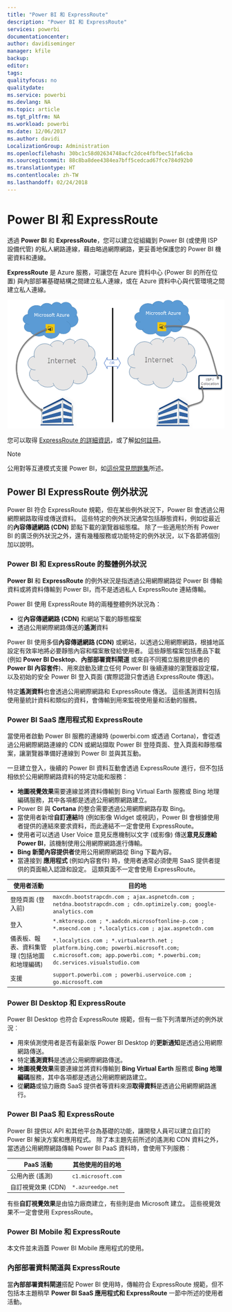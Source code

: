 ```yaml
---
title: "Power BI 和 ExpressRoute"
description: "Power BI 和 ExpressRoute"
services: powerbi
documentationcenter: 
author: davidiseminger
manager: kfile
backup: 
editor: 
tags: 
qualityfocus: no
qualitydate: 
ms.service: powerbi
ms.devlang: NA
ms.topic: article
ms.tgt_pltfrm: NA
ms.workload: powerbi
ms.date: 12/06/2017
ms.author: davidi
LocalizationGroup: Administration
ms.openlocfilehash: 30bc1c58d02634748acfc2dce4fbfbec51fa6cba
ms.sourcegitcommit: 88c8ba8dee4384ea7bff5cedcad67fce784d92b0
ms.translationtype: HT
ms.contentlocale: zh-TW
ms.lasthandoff: 02/24/2018
---
```

# <a name="power-bi-and-expressroute"></a>Power BI 和 ExpressRoute
透過 **Power BI** 和 **ExpressRoute**，您可以建立從組織到 Power BI (或使用 ISP 設備代管) 的私人網路連線，藉由略過網際網路，更妥善地保護您的 Power BI 機密資料和連線。

**ExpressRoute** 是 Azure 服務，可讓您在 Azure 資料中心 (Power BI 的所在位置) 與內部部署基礎結構之間建立私人連線，或在 Azure 資料中心與代管環境之間建立私人連線。

![](media/service-admin-power-bi-expressroute/pbi_expressroute_1.png)

您可以取得 [ExpressRoute 的詳細資訊](https://azure.microsoft.com/services/expressroute/)，或了解[如何註冊](https://azure.microsoft.com/pricing/details/expressroute/)。

> [!NOTE]
> 公用對等互連模式支援 Power BI，如[這份常見問題集](https://docs.microsoft.com/azure/expressroute/expressroute-faqs)所述。
> 
> 

## <a name="power-bi-expressroute-exceptions"></a>Power BI ExpressRoute 例外狀況
Power BI 符合 ExpressRoute 規範，但在某些例外狀況下，Power BI 會透過公用網際網路取得或傳送資料。 這些特定的例外狀況通常包括靜態資料，例如從最近的**內容傳遞網路 (CDN)** 節點下載的瀏覽器組態檔。 除了一些適用於所有 Power BI 的廣泛例外狀況之外，還有幾種服務或功能特定的例外狀況，以下各節將個別加以說明。

### <a name="overall-exceptions-to-power-bi-and-expressroute"></a>Power BI 和 ExpressRoute 的整體例外狀況
**Power BI** 和 **ExpressRoute** 的例外狀況是指透過公用網際網路從 Power BI 傳輸資料或將資料傳輸到 Power BI，而不是透過私人 ExpressRoute 連結傳輸。

Power BI 使用 ExpressRoute 時的兩種整體例外狀況為：

* 從**內容傳遞網路 (CDN)** 和網站下載的靜態檔案
* 透過公用網際網路傳送的**遙測**資料

Power BI 使用多個**內容傳遞網路 (CDN)** 或網站，以透過公用網際網路，根據地區設定有效率地將必要靜態內容和檔案散發給使用者。 這些靜態檔案包括產品下載 (例如 **Power BI Desktop**、**內部部署資料閘道** 或來自不同獨立服務提供者的 **Power BI 內容套件**)、用來啟動及建立任何 Power BI 後續連線的瀏覽器設定檔，以及初始的安全 Power BI 登入頁面 (實際認證只會透過 ExpressRoute 傳送)。   

特定**遙測資料**也會透過公用網際網路和 ExpressRoute 傳送。 這些遙測資料包括使用量統計資料和類似的資料，會傳輸到用來監視使用量和活動的服務。

### <a name="power-bi-saas-application-and-expressroute"></a>Power BI SaaS 應用程式和 ExpressRoute
當使用者啟動 Power BI 服務的連線時 (powerbi.com 或透過 Cortana)，會從透過公用網際網路連線的 CDN 或網站擷取 Power BI 登陸頁面、登入頁面和靜態檔案，讓瀏覽器準備好連線到 Power BI 並與其互動。

一旦建立登入，後續的 Power BI 資料互動會透過 ExpressRoute 進行，但不包括相依於公用網際網路資料的特定功能和服務：

* **地圖視覺效果**需要連線並將資料傳輸到 Bing Virtual Earth 服務或 Bing 地理編碼服務，其中各項都是透過公用網際網路建立。
* Power BI 與 **Cortana** 的整合需要透過公用網際網路存取 Bing。
* 當使用者新增**自訂連結**時 (例如影像 Widget 或視訊)，Power BI 會根據使用者提供的連結來要求資料，而此連結不一定會使用 ExpressRoute。
* 使用者可以透過 User Voice 意見反應機制以文字 (或影像) 傳送**意見反應給 Power BI**，該機制使用公用網際網路進行傳輸。
* **Bing 新聞內容提供者**使用公用網際網路從 Bing 下載內容。
* 當連接到 **應用程式** (例如內容套件) 時，使用者通常必須使用 SaaS 提供者提供的頁面輸入認證和設定。 這類頁面不一定會使用 ExpressRoute。

| 使用者活動 | 目的地 |
| --- | --- |
| 登陸頁面 (登入前) |`maxcdn.bootstrapcdn.com ; ajax.aspnetcdn.com ; netdna.bootstrapcdn.com ; cdn.optimizely.com; google-analytics.com ` |
| 登入 |`*.mktoresp.com ; *.aadcdn.microsoftonline-p.com ; *.msecnd.com ; *.localytics.com ; ajax.aspnetcdn.com` |
| 儀表板、報表、資料集管理 (包括地圖和地理編碼) |`*.localytics.com ; *.virtualearth.net ; platform.bing.com; powerbi.microsoft.com; c.microsoft.com; app.powerbi.com; *.powerbi.com; dc.services.visualstudio.com ` |
| 支援 |`support.powerbi.com ; powerbi.uservoice.com ; go.microsoft.com ` |

### <a name="power-bi-desktop-and-expressroute"></a>Power BI Desktop 和 ExpressRoute
Power BI Desktop 也符合 ExpressRoute 規範，但有一些下列清單所述的例外狀況︰

* 用來偵測使用者是否有最新版 Power BI Desktop 的**更新通知**是透過公用網際網路傳送。
* 特定**遙測資料**是透過公用網際網路傳送。
* **地圖視覺效果**需要連線並將資料傳輸到 **Bing Virtual Earth** 服務或 **Bing 地理編碼**服務，其中各項都是透過公用網際網路建立。
* 從**網路**或協力廠商 SaaS 提供者等資料來源**取得資料**是透過公用網際網路進行。

### <a name="power-bi-paas-and-expressroute"></a>Power BI PaaS 和 ExpressRoute
Power BI 提供以 API 和其他平台為基礎的功能，讓開發人員可以建立自訂的 Power BI 解決方案和應用程式。 除了本主題先前所述的遙測和 CDN 資料之外，當透過公用網際網路傳輸 Power BI PaaS 資料時，會使用下列服務︰

| PaaS 活動 | 其他使用的目的地 |
| --- | --- |
| 公用內嵌 (遙測) |`c1.microsoft.com` |
| 自訂視覺效果 (CDN) |`*.azureedge.net` |

有些**自訂視覺效果**是由協力廠商建立，有些則是由 Microsoft 建立。 這些視覺效果不一定會使用 ExpressRoute。

### <a name="power-bi-mobile-and-expressroute"></a>Power BI Mobile 和 ExpressRoute
本文件並未涵蓋 Power BI Mobile 應用程式的使用。  

### <a name="on-premises-data-gateway-and-expressroute"></a>內部部署資料閘道與 ExpressRoute
當**內部部署資料閘道**搭配 Power BI 使用時，傳輸符合 ExpressRoute 規範，但不包括本主題稍早 **Power BI SaaS 應用程式和 ExpressRoute** 一節中所述的使用者活動。  

